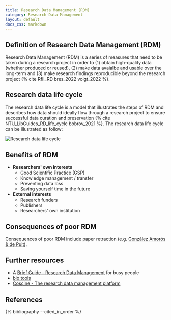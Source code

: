 ```yaml
---
title: Research Data Management (RDM)
category: Research-Data-Management
layout: default
docs_css: markdown
---
```

## Definition of Research Data Management (RDM)
Research Data Management (RDM) is a series of measures that need to be taken during a research project in order to (1) obtain high-quality data (whether produced or reused), (2) make data avaialbe and usable over the long-term and (3) make research findings reproducible beyond the research project {% cite RfII_RD bres_2022 voigt_2022 %}.

## Research data life cycle
The research data life cycle is a model that illustrates the steps of RDM and describes how data should ideally flow through a research project to ensure successful data curation and preservation {% cite NTU_LibGuides_RD_life_cycle bobrov_2021 %}. The research data life cycle can be illustrated as follow: 

![Research data life cycle](/nfdi4microbiota-knowledge-base/assets/img/research_data_life_cycle.png)

## Benefits of RDM
* **Researchers' own interests**
    * Good Scientific Practice (GSP)
    * Knowledge management / transfer
    * Preventing data loss
    * Saving yourself time in the future 
* **External interests**
    * Research funders
    * Publishers
    * Researchers' own institution

## Consequences of poor RDM
Consequences of poor RDM include paper retraction (e.g. [González Amorós & de Puit](https://doi.org/10.1016/j.scijus.2015.04.005)).

## Further resources
* A [Brief Guide - Research Data Management](https://doi.org/10.5281/zenodo.4000989) for busy people
* [bio.tools](https://bio.tools/)
* [Coscine - The research data management platform](https://coscine.de/)

## References
{% bibliography --cited_in_order %}
